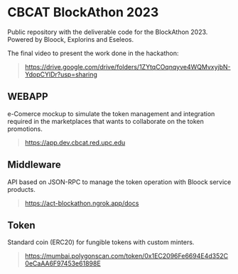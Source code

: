 # CBCAT BlockAthon 2023

Public repository with the deliverable code for the BlockAthon 2023. Powered by Bloock, Explorins and Eseleos.

The final video to present the work done in the hackathon:
> https://drive.google.com/drive/folders/1ZYtqCOqnqyve4WQMvxyjbN-YdopCYlDr?usp=sharing

## WEBAPP

e-Comerce mockup to simulate the token management and integration required in the marketplaces that wants to collaborate on the token promotions.

> https://app.dev.cbcat.red.upc.edu

## Middleware

API based on JSON-RPC to manage the token operation with Bloock service products.

> https://act-blockathon.ngrok.app/docs

## Token

Standard coin (ERC20) for fungible tokens with custom minters.

> https://mumbai.polygonscan.com/token/0x1EC2096Fe6694E4d352C0eCaAA6F97453e61898E
